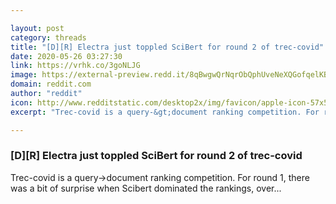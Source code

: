 ```yaml
---

layout: post
category: threads
title: "[D][R] Electra just toppled SciBert for round 2 of trec-covid"
date: 2020-05-26 03:27:30
link: https://vrhk.co/3goNLJG
image: https://external-preview.redd.it/8qBwgwQrNqrObQphUveNeXQGofqelKBGv3jbCNWqbbo.jpg?width=400&height=209.42408377&auto=webp&crop=400:209.42408377,smart&s=9e30baaa7552b9c75c1ef7ba7fbe7004a8935baf
domain: reddit.com
author: "reddit"
icon: http://www.redditstatic.com/desktop2x/img/favicon/apple-icon-57x57.png
excerpt: "Trec-covid is a query-&gt;document ranking competition. For round 1, there was a bit of surprise when Scibert dominated the rankings, over..."

---
```


### [D][R] Electra just toppled SciBert for round 2 of trec-covid

Trec-covid is a query-&gt;document ranking competition. For round 1, there was a bit of surprise when Scibert dominated the rankings, over...